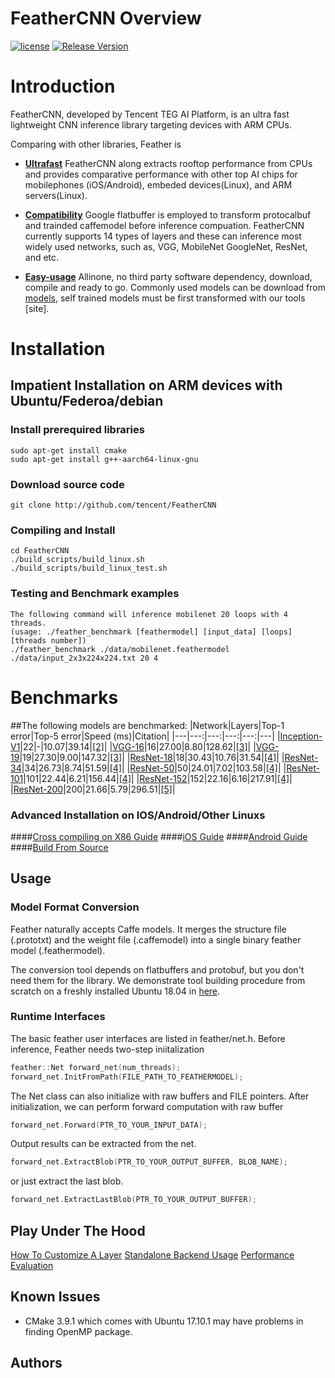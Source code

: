 # FeatherCNN Overview

[![license](http://img.shields.io/badge/license-BSD3-blue.svg?style=flat)](http://git.code.oa.com/haidonglan/Feather-dev/blob/master/LICENSE)
[![Release Version](https://img.shields.io/badge/release-0.1.0-red.svg)](http://git.code.oa.com/haidonglan/Feather-dev)

# Introduction

FeatherCNN, developed by Tencent TEG AI Platform, is an ultra fast lightweight CNN inference library targeting devices with ARM CPUs. 

Comparing with other libraries, Feather is 
- [**Ultrafast**](Ultrafast)   FeatherCNN along extracts rooftop performance from CPUs and provides comparative performance with other 
top AI chips for mobilephones (iOS/Android), embeded devices(Linux), and ARM servers(Linux). 

- [**Compatibility**](Compatibility) Google flatbuffer is employed to transform protocalbuf and trainded caffemodel before inference 
compuation. FeatherCNN currently supports 14 types of layers and these can inference most widely used networks, such as, VGG, MobileNet 
GoogleNet, ResNet, and etc. 

- [**Easy-usage**](Easy-usage) Allinone, no third party software dependency, download, compile and ready to go. Commonly used models can 
be download from [models](http://hpcc.siat.ac.cn/jintao/feathercnn/models/), self trained models must be first transformed with our tools [site]. 


# Installation
## Impatient Installation on ARM devices with Ubuntu/Federoa/debian 
### Install prerequired libraries
	sudo apt-get install cmake
	sudo apt-get install g++-aarch64-linux-gnu 

### Download source code
	git clone http://github.com/tencent/FeatherCNN

### Compiling and Install 
	cd FeatherCNN
	./build_scripts/build_linux.sh	
	./build_scripts/build_linux_test.sh

### Testing and Benchmark examples
	The following command will inference mobilenet 20 loops with 4 threads. 
	(usage: ./feather_benchmark [feathermodel] [input_data] [loops] [threads number])
	./feather_benchmark ./data/mobilenet.feathermodel ./data/input_2x3x224x224.txt 20 4	

# Benchmarks
##The following models are benchmarked:
|Network|Layers|Top-1 error|Top-5 error|Speed (ms)|Citation|
|---|---:|---:|---:|---:|---|
|[Inception-V1](#inception-v1)|22|-|10.07|39.14|[[2]](#inception-v1-paper)|
|[VGG-16](#vgg-16)|16|27.00|8.80|128.62|[[3]](#vgg-paper)|
|[VGG-19](#vgg-19)|19|27.30|9.00|147.32|[[3]](#vgg-paper)|
|[ResNet-18](#resnet-18)|18|30.43|10.76|31.54|[[4]](#resnet-cvpr)|
|[ResNet-34](#resnet-34)|34|26.73|8.74|51.59|[[4]](#resnet-cvpr)|
|[ResNet-50](#resnet-50)|50|24.01|7.02|103.58|[[4]](#resnet-cvpr)|
|[ResNet-101](#resnet-101)|101|22.44|6.21|156.44|[[4]](#resnet-cvpr)|
|[ResNet-152](#resnet-152)|152|22.16|6.16|217.91|[[4]](#resnet-cvpr)|
|[ResNet-200](#resnet-200)|200|21.66|5.79|296.51|[[5]](#resnet-eccv)|

### Advanced Installation on IOS/Android/Other Linuxs
####[Cross compiling on X86 Guide](http://git.code.oa.com/haidonglan/Feather-dev/wikis/Linux-aarch64-Guide)
####[iOS Guide](http://git.code.oa.com/haidonglan/Feather-dev/wikis/iOS-Guide)
####[Android Guide](http://git.code.oa.com/haidonglan/Feather-dev/wikis/Android-Guide)
####[Build From Source](http://git.code.oa.com/haidonglan/Feather-dev/wikis/Build-From-Source)

## Usage
### Model Format Conversion

Feather naturally accepts Caffe models. It merges the structure file (.prototxt)
and the weight file (.caffemodel) into a single binary feather model (.feathermodel).

The conversion tool depends on flatbuffers and protobuf, but you don't need them
for the library. We demonstrate tool building procedure from scratch on a freshly
installed Ubuntu 18.04 in [here](http://git.code.oa.com/haidonglan/Feather-dev/wikis/Model-Conversion-Tool-Builiding-Guide).

### Runtime Interfaces

The basic feather user interfaces are listed in feather/net.h.
Before inference, Feather needs two-step iniitalization
```cpp
feather::Net forward_net(num_threads);
forward_net.InitFromPath(FILE_PATH_TO_FEATHERMODEL);
```
The Net class can also initialize with raw buffers and FILE pointers.
After initialization, we can perform forward computation with raw buffer
```cpp
forward_net.Forward(PTR_TO_YOUR_INPUT_DATA);
```
Output results can be extracted from the net.
```cpp
forward_net.ExtractBlob(PTR_TO_YOUR_OUTPUT_BUFFER, BLOB_NAME);
```
or just extract the last blob.
```cpp
forward_net.ExtractLastBlob(PTR_TO_YOUR_OUTPUT_BUFFER);
```

## Play Under The Hood
[How To Customize A Layer](http://git.code.oa.com/haidonglan/Feather-dev/wikis/How-To-Customize-A-Layer)
[Standalone Backend Usage](http://git.code.oa.com/haidonglan/Feather-dev/wikis/Standalone-Backend-Usage)
[Performance Evaluation]()

## Known Issues
* CMake 3.9.1 which comes with Ubuntu 17.10.1 may have problems in finding OpenMP package.

## Authors


